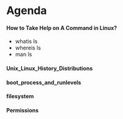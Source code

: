 # Agenda 


#### How to Take Help on A Command in Linux?

- whatis ls
- whereis ls
- man ls

#### Unix_Linux_History_Distributions



#### boot_process_and_runlevels


#### filesystem


#### Permissions
